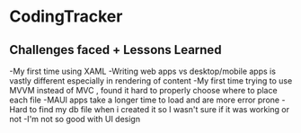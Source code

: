 # CodingTracker


## Challenges faced + Lessons Learned

-My first time using XAML
-Writing web apps vs desktop/mobile apps is vastly different especially in rendering of content
-My first time trying to use MVVM instead of MVC , found it hard to properly choose where to place each file
-MAUI apps take a longer time to load and are more error prone
-Hard to find my db file when i created it so I wasn't sure if it was working or not
-I'm not so good with UI design

